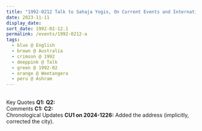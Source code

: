 ```yaml
---
title: "1992-0212 Talk to Sahaja Yogis, On Current Events and International Politics, Āśhram, 24 Plummer Street, Weetangera (11 kms NNW of Canberra), Australia"
date: 2023-11-11
display_date: 
sort_date: 1992-02-12.1
permalink: /events/1992-0212-a
tags:
  - blue @ English
  - brown @ Australia
  - crimson @ 1992
  - deeppink @ Talk
  - green @ 1992-02
  - orange @ Weetangera
  - peru @ Ashram
---
```


<br>

<wave-list>
  <list-title color="DarkSeaGreen" width="55">Key Quotes</list-title>
  <list-item color="BlanchedAlmond" width="280"><b>Q1:</b> <i></i></list-item>
  <list-item color="Lavender" width="280"><b>Q2:</b> <i></i></list-item>
</wave-list>

<br>

<wave-list>
  <list-title color="DarkSeaGreen" width="55">Comments</list-title>
  <list-item color="BlanchedAlmond" width="280"><b>C1:</b> <i></i></list-item>
  <list-item color="Lavender" width="280"><b>C2:</b> <i></i></list-item>
</wave-list>

<br>

<wave-list>
  <list-title color="DarkSeaGreen" width="110">Chronological Updates</list-title>
  <list-item color="BlanchedAlmond" width="280"><b>CU1 on 2024-1226:</b> Added the address (implicitly, corrected the city).</font></a></list-item>
</wave-list>